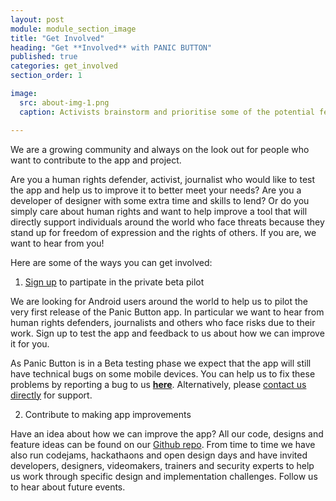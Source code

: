 ```yaml
---
layout: post
module: module_section_image
title: "Get Involved"
heading: "Get **Involved** with PANIC BUTTON"
published: true
categories: get_involved
section_order: 1

image: 
  src: about-img-1.png
  caption: Activists brainstorm and prioritise some of the potential features for ‘Panic Button’ in an open design workshop in Nairobi. © Amnesty International

---
```


We are a growing community and always on the look out for people who want to contribute to the app and project.

Are you a human rights defender, activist, journalist who would like to test the app and help us to improve it to better meet your needs? Are you a developer of designer with some extra time and skills to lend? Or do you simply care about human rights and want to help improve a tool that will directly support individuals around the world who face threats because they stand up for freedom of expression and the rights of others. If you are, we want to hear from you!

Here are some of the ways you can get involved:

1. [Sign up](https://panicbutton.io/#download) to partipate in the private beta pilot 

We are looking for Android users around the world to help us to pilot the very first release of the Panic Button app. In particular we want to hear from human rights defenders, journalists and others who face risks due to their work. Sign up to test the app and feedback to us about how we can improve it for you. 

As Panic Button is in a Beta testing phase we expect that the app will still have technical bugs on some mobile devices. You can help us to fix these problems by reporting a bug to us [**here**](https://report.panicbutton.io/). Alternatively, please [contact us directly](mailto:support@panicbutton.io) for support.

2. Contribute to making app improvements 

Have an idea about how we can improve the app? All our code, designs and feature ideas can be found on our [Github repo](https://github.com/TeamPanicButton/PanicButton). From time to time we have also run codejams, hackathaons and open design days and have invited developers, designers, videomakers, trainers and security experts to help us work through specific design and implementation challenges. Follow us to hear about future events. 
